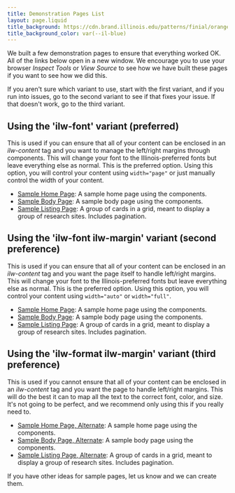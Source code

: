 ```yaml
---
title: Demonstration Pages List
layout: page.liquid
title_background: https://cdn.brand.illinois.edu/patterns/finial/orange.svg
title_background_color: var(--il-blue)
---
```


We built a few demonstration pages to ensure that everything worked OK. All of the links below open in a new window. We encourage you to use your browser *Inspect Tools* or *View Source* to see how we have built these pages if you want to see how we did this. 

If you aren't sure which variant to use, start with the first variant, and if you run into issues, go to the second variant to see if that fixes your issue. If that doesn't work, go to the third variant. 

## Using the 'ilw-font' variant (preferred)

This is used if you can ensure that all of your content can be enclosed in an *ilw-content* tag and you want to manage the left/right margins through components. This will change your font to the Illinois-preferred fonts but leave everything else as normal. This is the preferred option. Using this option, you will control your content using `width="page"` or just manually control the width of your content. 

* <a href="/demo/home-pure.html" target="_blank">Sample Home Page</a>: A sample home page using the components. 
* <a href="/demo/body-pure.html" target="_blank">Sample Body Page</a>: A sample body page using the components. 
* <a href="/demo/card-grid-pure.html" target="_blank">Sample Listing Page</a>: A group of cards in a grid, meant to display a group of research sites. Includes pagination.

## Using the 'ilw-font ilw-margin' variant (second preference)

This is used if you can ensure that all of your content can be enclosed in an *ilw-content* tag and you want the page itself to handle left/right margins. This will change your font to the Illinois-preferred fonts but leave everything else as normal. This is the preferred option. Using this option, you will control your content using `width="auto"` or `width="full"`. 

* <a href="/demo/home.html" target="_blank">Sample Home Page</a>: A sample home page using the components. 
* <a href="/demo/body.html" target="_blank">Sample Body Page</a>: A sample body page using the components. 
* <a href="/demo/card-grid.html" target="_blank">Sample Listing Page</a>: A group of cards in a grid, meant to display a group of research sites. Includes pagination.

## Using the 'ilw-format ilw-margin' variant (third preference)

This is used if you cannot ensure that all of your content can be enclosed in an *ilw-content* tag and you want the page to handle left/right margins. This will do the best it can to map all the text to the correct font, color, and size. It's not going to be perfect, and we recommend only using this if you really need to. 

* <a href="/demo/home-illinois-mode.html" target="_blank">Sample Home Page, Alternate</a>: A sample home page using the  components. 
* <a href="/demo/body-illinois-mode.html" target="_blank">Sample Body Page, Alternate</a>: A sample body page using the components.
* <a href="/demo/card-grid-illinois-mode.html" target="_blank">Sample Listing Page, Alternate</a>: A group of cards in a grid, meant to display a group of research sites. Includes pagination.

If you have other ideas for sample pages, let us know and we can create them. 
